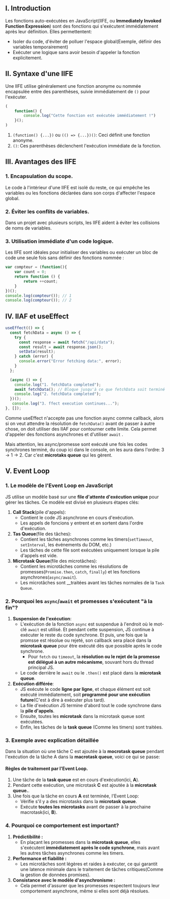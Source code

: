 ## I. Introduction
Les fonctions auto-exécutées en JavaScript(IIFE, ou __Immediately Invoked Function Expression__) sont des fonctions qui s'exécutent immédiatement après leur définition. 
Elles permettentent:
* Isoler du code, d'éviter de polluer l'espace global(Exemple, définir des variables temporairement)
* Exécuter une logique sans avoir besoin d'appeler la fonction explicitement.

## II. Syntaxe d'une IIFE
Une IIFE utilise généralement une fonction anonyme ou nommée encapsulée entre des parenthèses, suivie immédiatement de ``()`` pour l'exécuter.
````js
(
    function() {
        console.log("Cette fonction est exécutée immédiatement !")
    }();
)
````
1. ``(function() {...})`` ou ``(() => {...})()``: Ceci définit une fonction anonyme.
2. ``()``: Ces parenthèses déclenchent l'exécution immédiate de la fonction.

## III. Avantages des IIFE
### 1. Encapsulation du scope.
Le code à l'intérieur d'une IIFE est isolé du reste, ce qui empêche les variables ou les fonctions déclarées dans son corps d'affecter l'espace global.

### 2. Éviter les conflits de variables.
Dans un projet avec plusieurs scripts, les IIFE aident à éviter les collisions de noms de variables.

### 3. Utilisation immédiate d'un code logique.
Les IIFE sont idéales pour initialiser des variables ou exécuter un bloc de code une seule fois sans définir des fonctions nommée :
````js
var compteur = (function(){
    var count = 0;
    return function () {
        return ++count;
    }
})();
console.log(compteur()); // 1
console.log(compteur()); // 2
````

## IV. IIAF et useEffect
````js
useEffect(() => {
  const fetchData = async () => {
    try {
      const response = await fetch("/api/data");
      const result = await response.json();
      setData(result);
    } catch (error) {
      console.error("Error fetching data:", error);
    }
  };

  (async () => {
    console.log("1. fetchData completed");
    await fetchData(); // Bloque jusqu'à ce que fetchData soit terminé
    console.log("2. fetchData completed");
  })();
   console.log("3. ffect execution continues...");
}, []);
````
Comme useEffect n'accepte pas une fonction async comme callback, alors si on veut attendre la résolution de ``fetchData()`` avant de passer à autre chose, on doit utiliser des IIAF pour contourner cette limite. 
Cela permet d'appeler des fonctions asynchrones et d'utiliser ``await`` .

Mais attention, les async/promesse sont exécuté une fois les codes synchrones terminé, du coup ici dans le console, on les aura dans l'ordre: 3 -> 1 -> 2. Car c'est __microtaks queue__ qui les gèrent.

## V. Event Loop
### 1. Le modèle de l'Event Loop en JavaScript
JS utilise un modèle basé sur une __file d'attente d'exécution unique__ pour gérer les tâches. Ce modèle est divisé en plusieurs étapes clés:
1. __Call Stack__(pile d'appels):
    * Contient le code JS asynchrone en cours d'exécution.
    * Les appels de foncions y entrent et en sortent dans l'ordre d'exécution.
2. __Tas Queue__(file des tâches):
    * Contient les tâches asynchrones comme les timers(``setTimeout``, ``setInterval``, les événements du DOM, etc.)
    * Les tâches de cette file sont exécutées uniquement lorsque la pile d'appels est vide.
3. __Microtask Queue__(file des microtâches):
    * Contient les microtâches comme les résolutions de promesses(``Promise.then``, ``catch``, ``finally``) et les fonctions asynchrones(``async/await``).
    * Les microtâches sont __traitées avant les tâches normales de la ``Task Queue``.

### 2. Pourquoi les ``async``/``await`` et promesses s'exécutent "à la fin"?
1. __Suspension de l'exécution__:
    * L'exécution de la fonction ``async`` est suspendue à l'endroit où le mot-clé ``await`` est utilisé. Et pendant cette suspension, JS continue à exécuter le reste du code synchrone. Et puis, une fois que la promsse est résolue ou rejeté, son callback sera placé dans la __microtask queue__ pour être exécuté dès que possible après le code synchrone.
        * Pour ``fetch`` ou ``timeout``, la __résolution ou le rejet de la promesse est délégué à un autre mécanisme__, souvant hors du thread principal JS.
    * Le code derrière le ``await`` ou le ``.then()`` est placé dans la __microtask queue__.
2. __Exécution différée__:
    * JS exécute le code __ligne par ligne__, et chaque élément est soit exécuté immédiatement, soit __programmé pour une exécution future__(C'est à dire à exécuter plus tard).
    * La file d'exécution JS termine d'abord tout le code synchrone dans la __pile d'appels__.
    * Ensuite, toutes les __microtask__ dans la microtask queue sont exécutées.
    * Enfin, les tâches de la __task queue__ (Comme les timers) sont traitées.

### 3. Exemple avec explication détaillée
Dans la situation où une tâche C est ajoutée à la __mocrotask queue__ pendant l'exécution de la tâche A dans la __macrotask queue__, voici ce qui se passe:
#### Règles de traitement par l'Event Loop.
1. Une tâche de la __task queue__ est en cours d'exécution(ici, __A__).
2. Pendant cette exécution, une microtask __C__ est ajoutée à la __microtask queue.__.
3. Une fois que la tâche en cours __A__ est terminée, l'Event Loop:
    * Vérifie s'il y a des microtasks dans la __microtask queue__.
    * Exécute __toutes les microtasks__ avant de passer à la prochaine macrotask(ici, __B__).

### 4. Pourquoi ce comportement est important?
1. __Prédictibilité :__
    * En plaçant les promesses dans la __microtask queue__, elles s'exécutent __immédiatement après le code synchrone__, mais avant les autres tâches asynchrones comme les timers.
2. __Performance et fiabilité :__
    * Les microtâches sont légères et raides à exécuter, ce qui garantit une latence minimale dans le traitement de tâches critiques(Comme la gestion de données promises).
3. __Consistance avec le modèle d'asynchronisme :__
    * Cela permet d'assurer que les promesses respectent toujours leur comportement asynchrone, même si elles sont déjà résolues.

